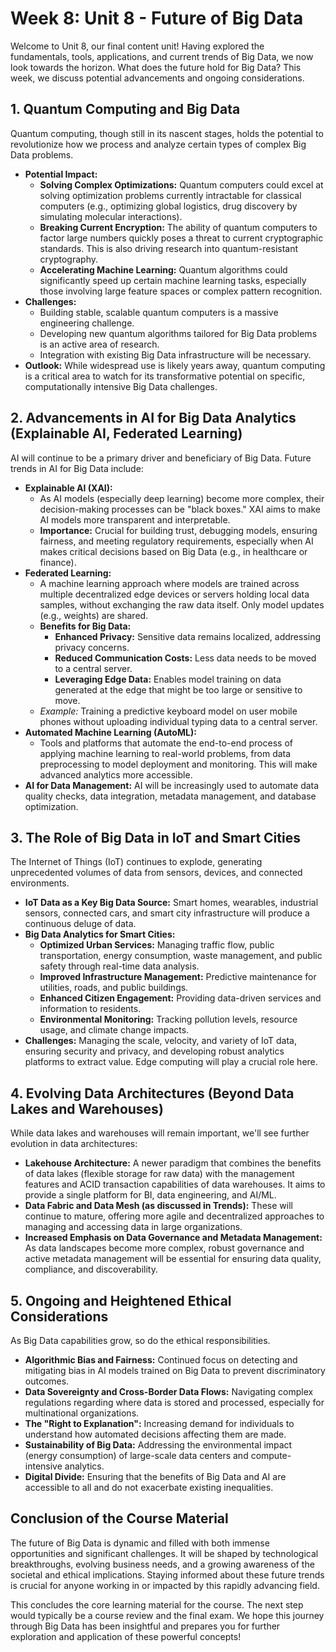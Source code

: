 # Week 8: Unit 8 - Future of Big Data

Welcome to Unit 8, our final content unit! Having explored the fundamentals, tools, applications, and current trends of Big Data, we now look towards the horizon. What does the future hold for Big Data? This week, we discuss potential advancements and ongoing considerations.

## 1. Quantum Computing and Big Data

Quantum computing, though still in its nascent stages, holds the potential to revolutionize how we process and analyze certain types of complex Big Data problems.

*   **Potential Impact:**
    *   **Solving Complex Optimizations:** Quantum computers could excel at solving optimization problems currently intractable for classical computers (e.g., optimizing global logistics, drug discovery by simulating molecular interactions).
    *   **Breaking Current Encryption:** The ability of quantum computers to factor large numbers quickly poses a threat to current cryptographic standards. This is also driving research into quantum-resistant cryptography.
    *   **Accelerating Machine Learning:** Quantum algorithms could significantly speed up certain machine learning tasks, especially those involving large feature spaces or complex pattern recognition.
*   **Challenges:**
    *   Building stable, scalable quantum computers is a massive engineering challenge.
    *   Developing new quantum algorithms tailored for Big Data problems is an active area of research.
    *   Integration with existing Big Data infrastructure will be necessary.
*   **Outlook:** While widespread use is likely years away, quantum computing is a critical area to watch for its transformative potential on specific, computationally intensive Big Data challenges.

## 2. Advancements in AI for Big Data Analytics (Explainable AI, Federated Learning)

AI will continue to be a primary driver and beneficiary of Big Data. Future trends in AI for Big Data include:

*   **Explainable AI (XAI):**
    *   As AI models (especially deep learning) become more complex, their decision-making processes can be "black boxes." XAI aims to make AI models more transparent and interpretable.
    *   **Importance:** Crucial for building trust, debugging models, ensuring fairness, and meeting regulatory requirements, especially when AI makes critical decisions based on Big Data (e.g., in healthcare or finance).
*   **Federated Learning:**
    *   A machine learning approach where models are trained across multiple decentralized edge devices or servers holding local data samples, without exchanging the raw data itself. Only model updates (e.g., weights) are shared.
    *   **Benefits for Big Data:**
        *   **Enhanced Privacy:** Sensitive data remains localized, addressing privacy concerns.
        *   **Reduced Communication Costs:** Less data needs to be moved to a central server.
        *   **Leveraging Edge Data:** Enables model training on data generated at the edge that might be too large or sensitive to move.
    *   *Example:* Training a predictive keyboard model on user mobile phones without uploading individual typing data to a central server.
*   **Automated Machine Learning (AutoML):**
    *   Tools and platforms that automate the end-to-end process of applying machine learning to real-world problems, from data preprocessing to model deployment and monitoring. This will make advanced analytics more accessible.
*   **AI for Data Management:** AI will be increasingly used to automate data quality checks, data integration, metadata management, and database optimization.

## 3. The Role of Big Data in IoT and Smart Cities

The Internet of Things (IoT) continues to explode, generating unprecedented volumes of data from sensors, devices, and connected environments.

*   **IoT Data as a Key Big Data Source:** Smart homes, wearables, industrial sensors, connected cars, and smart city infrastructure will produce a continuous deluge of data.
*   **Big Data Analytics for Smart Cities:**
    *   **Optimized Urban Services:** Managing traffic flow, public transportation, energy consumption, waste management, and public safety through real-time data analysis.
    *   **Improved Infrastructure Management:** Predictive maintenance for utilities, roads, and public buildings.
    *   **Enhanced Citizen Engagement:** Providing data-driven services and information to residents.
    *   **Environmental Monitoring:** Tracking pollution levels, resource usage, and climate change impacts.
*   **Challenges:** Managing the scale, velocity, and variety of IoT data, ensuring security and privacy, and developing robust analytics platforms to extract value. Edge computing will play a crucial role here.

## 4. Evolving Data Architectures (Beyond Data Lakes and Warehouses)

While data lakes and warehouses will remain important, we'll see further evolution in data architectures:

*   **Lakehouse Architecture:** A newer paradigm that combines the benefits of data lakes (flexible storage for raw data) with the management features and ACID transaction capabilities of data warehouses. It aims to provide a single platform for BI, data engineering, and AI/ML.
*   **Data Fabric and Data Mesh (as discussed in Trends):** These will continue to mature, offering more agile and decentralized approaches to managing and accessing data in large organizations.
*   **Increased Emphasis on Data Governance and Metadata Management:** As data landscapes become more complex, robust governance and active metadata management will be essential for ensuring data quality, compliance, and discoverability.

## 5. Ongoing and Heightened Ethical Considerations

As Big Data capabilities grow, so do the ethical responsibilities.

*   **Algorithmic Bias and Fairness:** Continued focus on detecting and mitigating bias in AI models trained on Big Data to prevent discriminatory outcomes.
*   **Data Sovereignty and Cross-Border Data Flows:** Navigating complex regulations regarding where data is stored and processed, especially for multinational organizations.
*   **The "Right to Explanation":** Increasing demand for individuals to understand how automated decisions affecting them are made.
*   **Sustainability of Big Data:** Addressing the environmental impact (energy consumption) of large-scale data centers and compute-intensive analytics.
*   **Digital Divide:** Ensuring that the benefits of Big Data and AI are accessible to all and do not exacerbate existing inequalities.

## Conclusion of the Course Material

The future of Big Data is dynamic and filled with both immense opportunities and significant challenges. It will be shaped by technological breakthroughs, evolving business needs, and a growing awareness of the societal and ethical implications. Staying informed about these future trends is crucial for anyone working in or impacted by this rapidly advancing field.

This concludes the core learning material for the course. The next step would typically be a course review and the final exam. We hope this journey through Big Data has been insightful and prepares you for further exploration and application of these powerful concepts!
